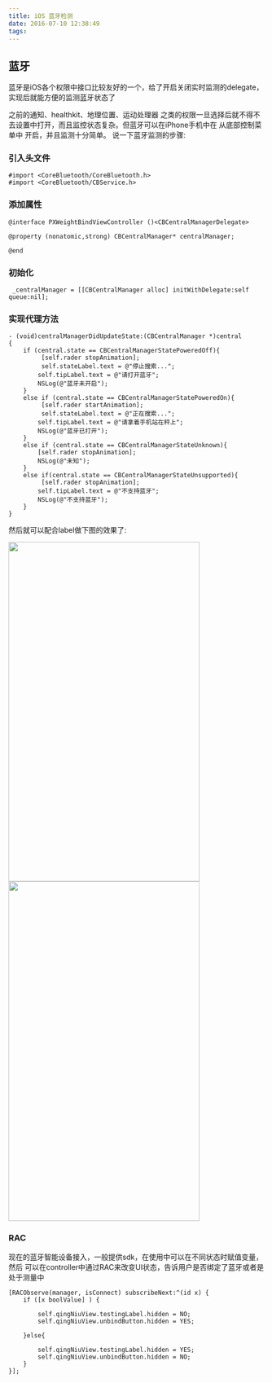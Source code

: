 ```yaml
---
title: iOS 蓝牙检测
date: 2016-07-10 12:38:49
tags:
---
```

## 蓝牙

蓝牙是iOS各个权限中接口比较友好的一个，给了开启关闭实时监测的delegate，实现后就能方便的监测蓝牙状态了
<!--more-->
之前的通知、healthkit、地理位置、运动处理器 之类的权限一旦选择后就不得不去设置中打开，而且监控状态复杂。但蓝牙可以在iPhone手机中在 从底部控制菜单中 开启，并且监测十分简单。
说一下蓝牙监测的步骤:

### 引入头文件
	#import <CoreBluetooth/CoreBluetooth.h>
	#import <CoreBluetooth/CBService.h>

### 添加属性
	@interface PXWeightBindViewController ()<CBCentralManagerDelegate>

	@property (nonatomic,strong) CBCentralManager* centralManager;

	@end



### 初始化
	 _centralManager = [[CBCentralManager alloc] initWithDelegate:self queue:nil];


### 实现代理方法
	- (void)centralManagerDidUpdateState:(CBCentralManager *)central
	{
	    if (central.state == CBCentralManagerStatePoweredOff){
	         [self.rader stopAnimation];
	         self.stateLabel.text = @"停止搜索...";
	        self.tipLabel.text = @"请打开蓝牙";
	        NSLog(@"蓝牙未开启");
	    }
	    else if (central.state == CBCentralManagerStatePoweredOn){
	         [self.rader startAnimation];
	         self.stateLabel.text = @"正在搜索...";
	        self.tipLabel.text = @"请拿着手机站在秤上";
	        NSLog(@"蓝牙已打开");
	    }
	    else if (central.state == CBCentralManagerStateUnknown){
	        [self.rader stopAnimation];
	        NSLog(@"未知");
	    }
	    else if(central.state == CBCentralManagerStateUnsupported){
	         [self.rader stopAnimation];
	        self.tipLabel.text = @"不支持蓝牙";
	        NSLog(@"不支持蓝牙");
	    }
	}

然后就可以配合label做下图的效果了:

<img src="http://7xt1bu.com1.z0.glb.clouddn.com/21.png" width="375" height="667" />
<img src="http://7xt1bu.com1.z0.glb.clouddn.com/22.png" width="375" height="667" />



### RAC

现在的蓝牙智能设备接入，一般提供sdk，在使用中可以在不同状态时赋值变量，然后
可以在controller中通过RAC来改变UI状态，告诉用户是否绑定了蓝牙或者是处于测量中
	
	[RACObserve(manager, isConnect) subscribeNext:^(id x) {
        if ([x boolValue] ) {
            
            self.qingNiuView.testingLabel.hidden = NO;
            self.qingNiuView.unbindButton.hidden = YES;
            
        }else{
            
            self.qingNiuView.testingLabel.hidden = YES;
            self.qingNiuView.unbindButton.hidden = NO;
        }
    }];
